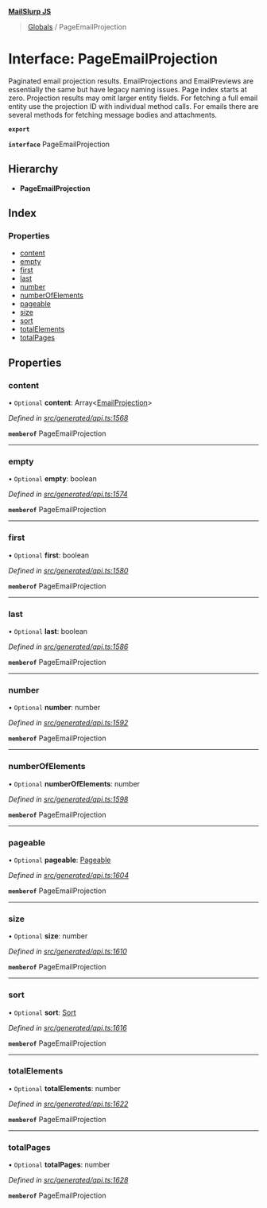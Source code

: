 **[MailSlurp JS](../README.md)**

> [Globals](../README.md) / PageEmailProjection

# Interface: PageEmailProjection

Paginated email projection results. EmailProjections and EmailPreviews are essentially the same but have legacy naming issues. Page index starts at zero. Projection results may omit larger entity fields. For fetching a full email entity use the projection ID with individual method calls. For emails there are several methods for fetching message bodies and attachments.

**`export`** 

**`interface`** PageEmailProjection

## Hierarchy

* **PageEmailProjection**

## Index

### Properties

* [content](pageemailprojection.md#content)
* [empty](pageemailprojection.md#empty)
* [first](pageemailprojection.md#first)
* [last](pageemailprojection.md#last)
* [number](pageemailprojection.md#number)
* [numberOfElements](pageemailprojection.md#numberofelements)
* [pageable](pageemailprojection.md#pageable)
* [size](pageemailprojection.md#size)
* [sort](pageemailprojection.md#sort)
* [totalElements](pageemailprojection.md#totalelements)
* [totalPages](pageemailprojection.md#totalpages)

## Properties

### content

• `Optional` **content**: Array\<[EmailProjection](emailprojection.md)>

*Defined in [src/generated/api.ts:1568](https://github.com/mailslurp/mailslurp-client/blob/f5ab9d3/src/generated/api.ts#L1568)*

**`memberof`** PageEmailProjection

___

### empty

• `Optional` **empty**: boolean

*Defined in [src/generated/api.ts:1574](https://github.com/mailslurp/mailslurp-client/blob/f5ab9d3/src/generated/api.ts#L1574)*

**`memberof`** PageEmailProjection

___

### first

• `Optional` **first**: boolean

*Defined in [src/generated/api.ts:1580](https://github.com/mailslurp/mailslurp-client/blob/f5ab9d3/src/generated/api.ts#L1580)*

**`memberof`** PageEmailProjection

___

### last

• `Optional` **last**: boolean

*Defined in [src/generated/api.ts:1586](https://github.com/mailslurp/mailslurp-client/blob/f5ab9d3/src/generated/api.ts#L1586)*

**`memberof`** PageEmailProjection

___

### number

• `Optional` **number**: number

*Defined in [src/generated/api.ts:1592](https://github.com/mailslurp/mailslurp-client/blob/f5ab9d3/src/generated/api.ts#L1592)*

**`memberof`** PageEmailProjection

___

### numberOfElements

• `Optional` **numberOfElements**: number

*Defined in [src/generated/api.ts:1598](https://github.com/mailslurp/mailslurp-client/blob/f5ab9d3/src/generated/api.ts#L1598)*

**`memberof`** PageEmailProjection

___

### pageable

• `Optional` **pageable**: [Pageable](pageable.md)

*Defined in [src/generated/api.ts:1604](https://github.com/mailslurp/mailslurp-client/blob/f5ab9d3/src/generated/api.ts#L1604)*

**`memberof`** PageEmailProjection

___

### size

• `Optional` **size**: number

*Defined in [src/generated/api.ts:1610](https://github.com/mailslurp/mailslurp-client/blob/f5ab9d3/src/generated/api.ts#L1610)*

**`memberof`** PageEmailProjection

___

### sort

• `Optional` **sort**: [Sort](sort.md)

*Defined in [src/generated/api.ts:1616](https://github.com/mailslurp/mailslurp-client/blob/f5ab9d3/src/generated/api.ts#L1616)*

**`memberof`** PageEmailProjection

___

### totalElements

• `Optional` **totalElements**: number

*Defined in [src/generated/api.ts:1622](https://github.com/mailslurp/mailslurp-client/blob/f5ab9d3/src/generated/api.ts#L1622)*

**`memberof`** PageEmailProjection

___

### totalPages

• `Optional` **totalPages**: number

*Defined in [src/generated/api.ts:1628](https://github.com/mailslurp/mailslurp-client/blob/f5ab9d3/src/generated/api.ts#L1628)*

**`memberof`** PageEmailProjection
